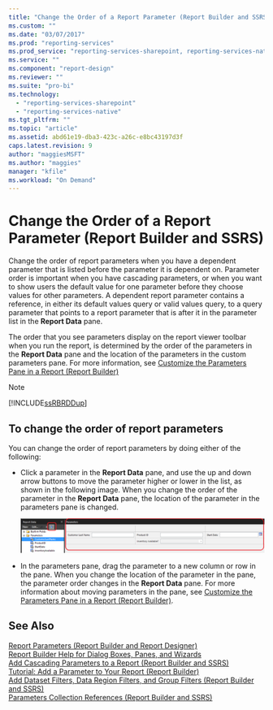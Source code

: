 ```yaml
---
title: "Change the Order of a Report Parameter (Report Builder and SSRS) | Microsoft Docs"
ms.custom: ""
ms.date: "03/07/2017"
ms.prod: "reporting-services"
ms.prod_service: "reporting-services-sharepoint, reporting-services-native"
ms.service: ""
ms.component: "report-design"
ms.reviewer: ""
ms.suite: "pro-bi"
ms.technology: 
  - "reporting-services-sharepoint"
  - "reporting-services-native"
ms.tgt_pltfrm: ""
ms.topic: "article"
ms.assetid: abd61e19-dba3-423c-a26c-e8bc43197d3f
caps.latest.revision: 9
author: "maggiesMSFT"
ms.author: "maggies"
manager: "kfile"
ms.workload: "On Demand"
---
```

# Change the Order of a Report Parameter (Report Builder and SSRS)
  Change the order of report parameters when you have a dependent parameter that is listed before the parameter it is dependent on. Parameter order is important when you have cascading parameters, or when you want to show users the default value for one parameter before they choose values for other parameters. A dependent report parameter contains a reference, in either its default values query or valid values query, to a query parameter that points to a report parameter that is after it in the parameter list in the **Report Data** pane.  
  
 The order that you see parameters display on the report viewer toolbar when you run the report, is determined by the order of the parameters in the **Report Data** pane and the location of the parameters in the custom parameters pane. For more information, see [Customize the Parameters Pane in a Report &#40;Report Builder&#41;](../../reporting-services/report-design/customize-the-parameters-pane-in-a-report-report-builder.md)  
  
> [!NOTE]  
>  [!INCLUDE[ssRBRDDup](../../includes/ssrbrddup-md.md)]  
  
## To change the order of report parameters  
  
You can change the order of report parameters by doing either of the following:  
  
-   Click a parameter in the **Report Data** pane, and use the up and down arrow buttons to move the parameter higher or lower in the list, as shown in the following image.  When you change the order of the parameter in the **Report Data** pane, the location of the parameter in the parameters pane is changed.  
  
     ![Change the order of the parameters in the Report Data pane](../../reporting-services/report-design/media/ssrs-changeorderofparameters-reportdata.png "Change the order of the parameters in the Report Data pane")  
  
-   In the parameters pane, drag the parameter to a new column or row in the pane. When you change the location of the parameter in the pane, the parameter order changes in the **Report Data** pane. For more information about moving parameters in the pane, see [Customize the Parameters Pane in a Report &#40;Report Builder&#41;](../../reporting-services/report-design/customize-the-parameters-pane-in-a-report-report-builder.md).  
  
## See Also  
 [Report Parameters &#40;Report Builder and Report Designer&#41;](../../reporting-services/report-design/report-parameters-report-builder-and-report-designer.md)   
 [Report Builder Help for Dialog Boxes, Panes, and Wizards](http://msdn.microsoft.com/en-us/2da24891-0b6d-4d3c-8b18-81b98752642f)   
 [Add Cascading Parameters to a Report &#40;Report Builder and SSRS&#41;](../../reporting-services/report-design/add-cascading-parameters-to-a-report-report-builder-and-ssrs.md)   
 [Tutorial: Add a Parameter to Your Report &#40;Report Builder&#41;](../../reporting-services/tutorial-add-a-parameter-to-your-report-report-builder.md)   
 [Add Dataset Filters, Data Region Filters, and Group Filters &#40;Report Builder and SSRS&#41;](../../reporting-services/report-design/add-dataset-filters-data-region-filters-and-group-filters.md)   
 [Parameters Collection References &#40;Report Builder and SSRS&#41;](../../reporting-services/report-design/built-in-collections-parameters-collection-references-report-builder.md)  
  
  
